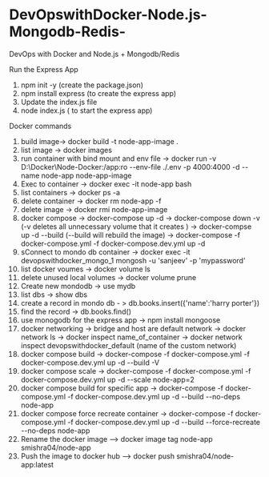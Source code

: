 # DevOpswithDocker-Node.js-Mongodb-Redis-
DevOps with Docker and Node.js + Mongodb/Redis 

Run the Express App 
1. npm init -y (create the package.json)
2. npm install express (to create the express app)
3. Update the index.js file 
4. node index.js ( to start the express app)

Docker commands
1. build image-> docker build -t node-app-image . 
2. list image -> docker images
3. run container with bind mount and env file -> docker run -v D:\Docker\Node-Docker\:/app:ro --env-file ./.env -p 4000:4000 -d --name node-app node-app-image
4. Exec to container -> docker exec -it node-app bash
5. list  containers -> docker ps -a
6. delete container -> docker rm node-app -f
7. delete image -> docker rmi node-app-image 
8. docker compose -> docker-compose up -d 
                  -> docker-compose down -v (-v deletes all unnecessary volume that it creates )
                  -> docker-compse up -d --build (--build will rebuild the image)
                  -> docker-compose -f docker-compose.yml -f docker-compose.dev.yml up -d
9.  sConnect to mondo db container -> docker exec -it devopswithdocker_mongo_1  mongosh -u 'sanjeev' -p 'mypassword'
10. list docker voumes -> docker volume ls 
11. delete unused local volumes -> docker volume prune
11. Create new mondodb -> use mydb
12. list dbs ->  show dbs
13. create a record in mondo db - > db.books.insert({'name':'harry porter'})
14. find the record -> db.books.find()
15. use monogodb for the express app -> npm install mongoose
16. docker networking -> bridge and host are default network
                      -> docker network ls
                      -> docker inspect name_of_container
                      -> docker network inspect devopswithdocker_default (name of the custom network)
17. docker compose build  -> docker-compose -f docker-compose.yml -f docker-compose.dev.yml up -d --build -V
18. docker compose scale -> docker-compose -f docker-compose.yml -f docker-compose.dev.yml up -d --scale node-app=2
19. docker compose build for specific app -> docker-compose -f docker-compose.yml -f docker-compose.dev.yml up -d --build --no-deps node-app
20. docker compose force recreate container -> docker-compose -f docker-compose.yml -f docker-compose.dev.yml up -d --build --force-recreate --no-deps node-app
21. Rename the docker image --> docker image tag node-app smishra04/node-app   
22. Push the image to docker hub --> docker push smishra04/node-app:latest 
